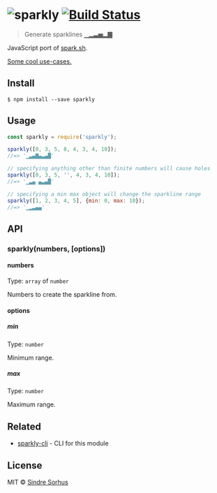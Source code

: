 # ![sparkly](https://cloud.githubusercontent.com/assets/170270/4068189/1b47cab0-2e36-11e4-8b75-16b80330147e.gif) [![Build Status](https://travis-ci.org/sindresorhus/sparkly.svg?branch=master)](https://travis-ci.org/sindresorhus/sparkly)

> Generate sparklines ▁▂▃▅▂▇

JavaScript port of [spark.sh](https://github.com/holman/spark).

[Some cool use-cases.](https://github.com/holman/spark/wiki/Wicked-Cool-Usage)


## Install

```
$ npm install --save sparkly
```


## Usage

```js
const sparkly = require('sparkly');

sparkly([0, 3, 5, 8, 4, 3, 4, 10]);
//=> '▁▃▄▇▄▃▄█'

// specifying anything other than finite numbers will cause holes
sparkly([0, 3, 5, '', 4, 3, 4, 10]);
//=> '▁▃▄ ▄▃▄█'

// specifying a min max object will change the sparkline range
sparkly([1, 2, 3, 4, 5], {min: 0, max: 10});
//=> '▁▂▃▄▄'
```

## API

### sparkly(numbers, [options])

#### numbers

Type: `array` of `number`

Numbers to create the sparkline from.

#### options

##### min

Type: `number`

Minimum range.

##### max

Type: `number`

Maximum range.


## Related

- [sparkly-cli](https://github.com/sindresorhus/sparkly-cli) - CLI for this module


## License

MIT © [Sindre Sorhus](http://sindresorhus.com)
